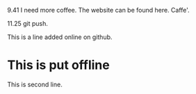 9.41 I need more coffee.
The website can be found here.
Caffe'.

11.25 git push.

This is a line added online on github.


This is put offline
=======
This is second line.
